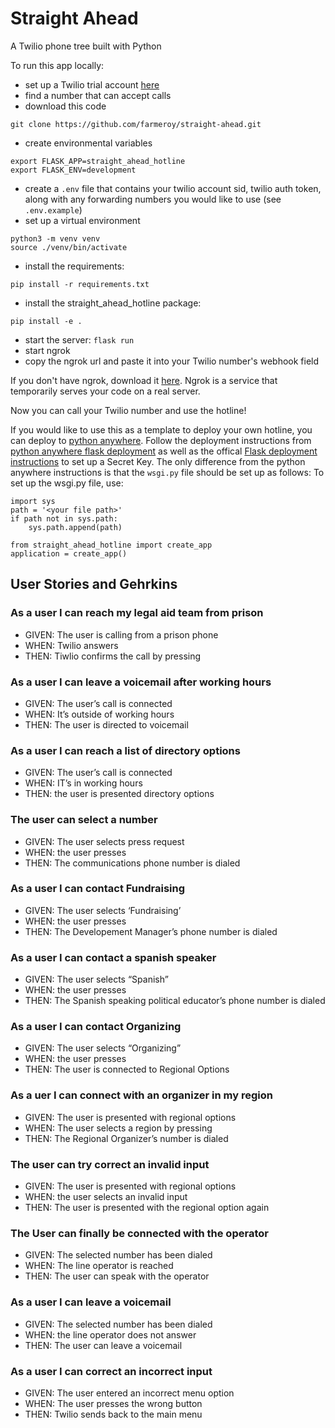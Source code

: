 # Straight Ahead
A Twilio phone tree built with Python

To run this app locally:
- set up a Twilio trial account [here](https://www.twilio.com/try-twilio)
- find a number that can accept calls
- download this code 
```
git clone https://github.com/farmeroy/straight-ahead.git
```
- create environmental variables
```
export FLASK_APP=straight_ahead_hotline
export FLASK_ENV=development
```
- create a `.env` file that contains your twilio account sid, twilio auth token, along with any forwarding numbers you would like to use (see `.env.example`)
- set up a virtual environment
```
python3 -m venv venv
source ./venv/bin/activate
```
- install the requirements:
```
pip install -r requirements.txt
```
- install the straight_ahead_hotline package:
```
pip install -e .
```
- start the server:
`
flask run
`
- start ngrok
- copy the ngrok url and paste it into your Twilio number's webhook field

If you don't have ngrok, download it [here](https://ngrok.com/download). Ngrok is a service that temporarily serves your code on a real server.

Now you can call your Twilio number and use the hotline!

If you would like to use this as a template to deploy your own hotline, you can deploy to [python anywhere](www.pythonanywhere.com).
Follow the deployment instructions from [python anywhere flask deployment](https://help.pythonanywhere.com/pages/Flask/) as well as the offical [Flask deployment instructions](https://flask.palletsprojects.com/en/2.1.x/tutorial/deploy/) to set up a Secret Key.
The only difference from the python anywhere instructions is that the `wsgi.py` file should be set up as follows:
To set up the wsgi.py file, use:
```
import sys
path = '<your file path>'
if path not in sys.path:
    sys.path.append(path)

from straight_ahead_hotline import create_app
application = create_app()
```


## User Stories and Gehrkins 

### As a user I can reach my legal aid team from prison
- GIVEN: The user is calling from a prison phone
- WHEN: Twilio answers
- THEN: Tiwlio confirms the call by pressing <number>

### As a user I can leave a voicemail after working hours
- GIVEN: The user’s call is connected
- WHEN: It’s outside of working hours
- THEN: The user is directed to voicemail

### As a user I can reach a list of directory options 
- GIVEN: The user’s call is connected
- WHEN: IT’s in working hours
- THEN: the user is presented directory options

### The user can select a number
- GIVEN: The user selects press request
- WHEN: the user presses <number>
- THEN: The communications phone number is dialed


### As a user I can contact Fundraising
- GIVEN: The user selects ‘Fundraising’
- WHEN: the user presses <number>
- THEN: The Developement Manager’s  phone number is dialed

### As a user I can contact a spanish speaker
- GIVEN: The user selects “Spanish”
- WHEN: the user presses <number>
- THEN: The Spanish speaking political educator’s phone number is dialed

### As a user I can contact Organizing
- GIVEN: The user selects “Organizing”
- WHEN: the user presses <number>
- THEN: The user is connected to Regional Options

### As a uer I can connect with an organizer in my region
- GIVEN: The user is presented with regional options
- WHEN: The user selects a region by pressing <number>
- THEN: The Regional Organizer’s number is dialed

### The user can try correct an invalid input
- GIVEN: The user is presented with regional options
- WHEN: the user selects an invalid input <number>
- THEN: The user is presented with the regional option again

### The User can finally be connected with the operator
- GIVEN: The selected number has been dialed
- WHEN: The line operator is reached
- THEN: The user can speak with the operator

### As a user I can leave a voicemail
- GIVEN: The selected number has been dialed
- WHEN: the line operator does not answer
- THEN: The user can leave a voicemail

### As a user I can correct an incorrect input
- GIVEN: The user entered an incorrect menu option
- WHEN: The user presses the wrong button
- THEN: Twilio sends back to the main menu


